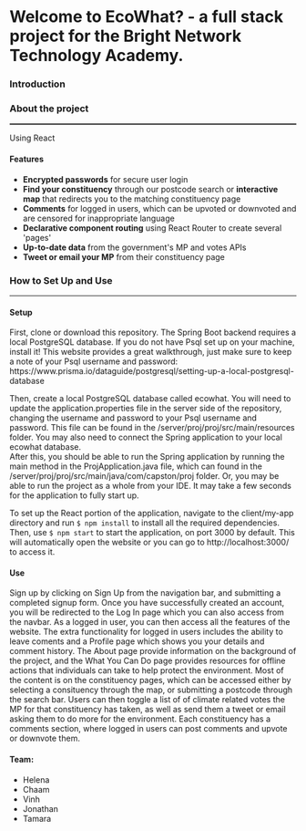 <h1> Welcome to EcoWhat? - a full stack project for the Bright Network Technology Academy. </h1>


<h3>Introduction</h3>


<h3>About the project</h3>
<hr style="border:1px solid gray"> </hr>
Using React

<h4>Features</h4>
<ul>
  <li><strong>Encrypted passwords</strong> for secure user login</li>
  <li><strong>Find your constituency</strong> through our postcode search or <strong>interactive map</strong> that redirects you to the matching constituency page</li>
  <li><strong>Comments</strong> for logged in users, which can be upvoted or downvoted and are censored for inappropriate language</li>
  <li><strong>Declarative component routing</strong> using React Router to create several 'pages'</li>
  <li><strong>Up-to-date data</strong> from the government's MP and votes APIs</li>
  <li><strong>Tweet or email your MP</strong> from their constituency page</li>
</ul>

<h3>How to Set Up and Use</h3>
<hr>
<h4>Setup</h4>
First, clone or download this repository. 
The Spring Boot backend requires a local PostgreSQL database. If you do not have Psql set up on your machine, install it! This website provides a great walkthrough, just make sure to keep a note of your Psql username and password: https://www.prisma.io/dataguide/postgresql/setting-up-a-local-postgresql-database  

Then, create a local PostgreSQL database called ecowhat. You will need to update the application.properties file in the server side of the repository, changing the username and password to your Psql username and password. This file can be found in the /server/proj/proj/src/main/resources folder. You may also need to connect the Spring application to your local ecowhat database.  
After this, you should be able to run the Spring application by running the main method in the ProjApplication.java file, which can found in the /server/proj/proj/src/main/java/com/capston/proj folder. Or, you may be able to run the project as a whole from your IDE. It may take a few seconds for the application to fully start up.

To set up the React portion of the application, navigate to the client/my-app directory and run ```$ npm install``` to install all the required dependencies. Then, use ```$ npm start``` to start the application, on port 3000 by default. This will automatically open the website or you can go to http://localhost:3000/ to access it.

<h4>Use</h4>
Sign up by clicking on Sign Up from the navigation bar, and submitting a completed signup form. Once you have successfully created an account, you will be redirected to the Log In page which you can also access from the navbar.  
As a logged in user, you can then access all the features of the website. The extra functionality for logged in users includes the ability to leave coments and a Profile page which shows you your details and comment history.
The About page provide information on the background of the project, and the What You Can Do page provides resources for offline actions that individuals can take to help protect the environment.
Most of the content is on the constituency pages, which can be accessed either by selecting a consituency through the map, or submitting a postcode through the search bar. Users can then toggle a list of of climate related votes the MP for that constituency has taken, as well as send them a tweet or email asking them to do more for the environment. Each constituency has a comments section, where logged in users can post comments and upvote or downvote them.  


<h4>Team:</h4>
<ul>
  <li>Helena</li>
   <li>Chaam</li>
   <li>Vinh</li>
   <li>Jonathan</li>
   <li>Tamara</li>
</ul>
